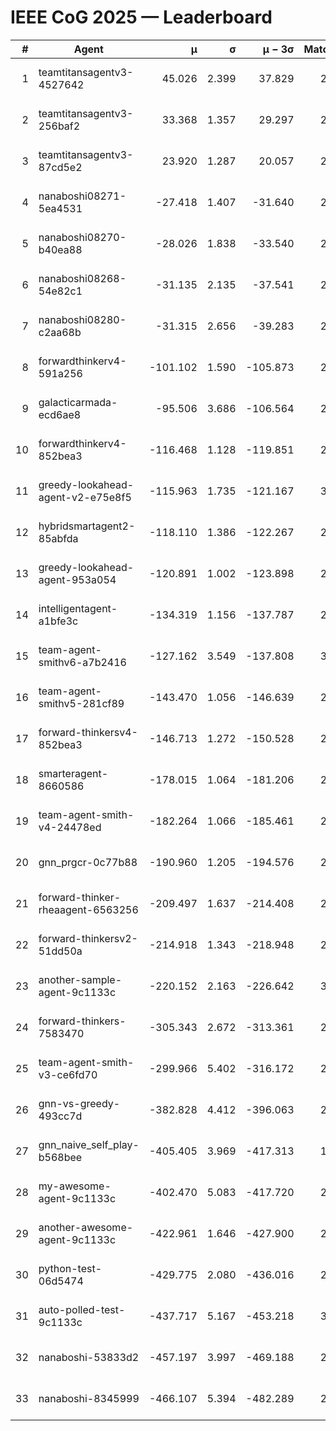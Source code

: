 # IEEE CoG 2025 — Leaderboard

| # | Agent | μ | σ | μ − 3σ | Matches | Updated |
|---:|---|---:|---:|---:|---:|---|
| 1 | teamtitansagentv3-4527642 | 45.026 | 2.399 | 37.829 | 2356 | 2025-09-01 14:56 |
| 2 | teamtitansagentv3-256baf2 | 33.368 | 1.357 | 29.297 | 2954 | 2025-09-01 14:56 |
| 3 | teamtitansagentv3-87cd5e2 | 23.920 | 1.287 | 20.057 | 2558 | 2025-09-01 14:56 |
| 4 | nanaboshi08271-5ea4531 | -27.418 | 1.407 | -31.640 | 2520 | 2025-09-01 14:56 |
| 5 | nanaboshi08270-b40ea88 | -28.026 | 1.838 | -33.540 | 2920 | 2025-09-01 14:56 |
| 6 | nanaboshi08268-54e82c1 | -31.135 | 2.135 | -37.541 | 2760 | 2025-09-01 14:56 |
| 7 | nanaboshi08280-c2aa68b | -31.315 | 2.656 | -39.283 | 2960 | 2025-09-01 14:56 |
| 8 | forwardthinkerv4-591a256 | -101.102 | 1.590 | -105.873 | 2049 | 2025-09-01 14:56 |
| 9 | galacticarmada-ecd6ae8 | -95.506 | 3.686 | -106.564 | 2640 | 2025-09-01 14:56 |
| 10 | forwardthinkerv4-852bea3 | -116.468 | 1.128 | -119.851 | 2410 | 2025-09-01 14:56 |
| 11 | greedy-lookahead-agent-v2-e75e8f5 | -115.963 | 1.735 | -121.167 | 3088 | 2025-09-01 14:56 |
| 12 | hybridsmartagent2-85abfda | -118.110 | 1.386 | -122.267 | 2098 | 2025-09-01 14:56 |
| 13 | greedy-lookahead-agent-953a054 | -120.891 | 1.002 | -123.898 | 2928 | 2025-09-01 14:56 |
| 14 | intelligentagent-a1bfe3c | -134.319 | 1.156 | -137.787 | 2492 | 2025-09-01 14:56 |
| 15 | team-agent-smithv6-a7b2416 | -127.162 | 3.549 | -137.808 | 3100 | 2025-09-01 14:56 |
| 16 | team-agent-smithv5-281cf89 | -143.470 | 1.056 | -146.639 | 2840 | 2025-09-01 14:56 |
| 17 | forward-thinkersv4-852bea3 | -146.713 | 1.272 | -150.528 | 2017 | 2025-09-01 14:56 |
| 18 | smarteragent-8660586 | -178.015 | 1.064 | -181.206 | 2284 | 2025-09-01 14:56 |
| 19 | team-agent-smith-v4-24478ed | -182.264 | 1.066 | -185.461 | 2740 | 2025-09-01 14:56 |
| 20 | gnn_prgcr-0c77b88 | -190.960 | 1.205 | -194.576 | 2260 | 2025-09-01 14:56 |
| 21 | forward-thinker-rheaagent-6563256 | -209.497 | 1.637 | -214.408 | 2934 | 2025-09-01 14:56 |
| 22 | forward-thinkersv2-51dd50a | -214.918 | 1.343 | -218.948 | 2334 | 2025-09-01 14:56 |
| 23 | another-sample-agent-9c1133c | -220.152 | 2.163 | -226.642 | 3020 | 2025-09-01 14:56 |
| 24 | forward-thinkers-7583470 | -305.343 | 2.672 | -313.361 | 2600 | 2025-09-01 14:56 |
| 25 | team-agent-smith-v3-ce6fd70 | -299.966 | 5.402 | -316.172 | 2340 | 2025-09-01 14:56 |
| 26 | gnn-vs-greedy-493cc7d | -382.828 | 4.412 | -396.063 | 2440 | 2025-09-01 14:56 |
| 27 | gnn_naive_self_play-b568bee | -405.405 | 3.969 | -417.313 | 1580 | 2025-09-01 14:56 |
| 28 | my-awesome-agent-9c1133c | -402.470 | 5.083 | -417.720 | 2880 | 2025-09-01 14:56 |
| 29 | another-awesome-agent-9c1133c | -422.961 | 1.646 | -427.900 | 2920 | 2025-09-01 14:56 |
| 30 | python-test-06d5474 | -429.775 | 2.080 | -436.016 | 2180 | 2025-09-01 14:56 |
| 31 | auto-polled-test-9c1133c | -437.717 | 5.167 | -453.218 | 3040 | 2025-09-01 14:56 |
| 32 | nanaboshi-53833d2 | -457.197 | 3.997 | -469.188 | 2640 | 2025-09-01 14:56 |
| 33 | nanaboshi-8345999 | -466.107 | 5.394 | -482.289 | 2500 | 2025-09-01 14:56 |
